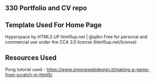 ## 330 Portfolio and CV repo 

## Template Used For Home Page
Hyperspace by HTML5 UP
html5up.net | @ajlkn
Free for personal and commercial use under the CCA 3.0 license (html5up.net/license)

## Resources Used
Pong tutorial used - https://www.simonewebdesign.it/making-a-game-from-scratch-in-html5/
